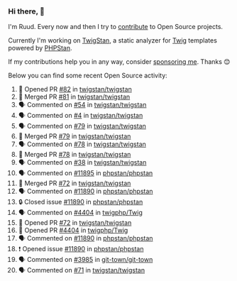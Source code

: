 ### Hi there, 👋

I'm Ruud. Every now and then I try to [contribute](https://github.com/pulls?q=+is%3Apr+author%3Aruudk+archived%3Afalse+is%3Apublic+) to Open Source projects.

Currently I'm working on [TwigStan](https://github.com/twigstan), a static analyzer for [Twig](https://twig.symfony.com/) templates powered by [PHPStan](https://phpstan.org/).

If my contributions help you in any way, consider [sponsoring me](https://github.com/sponsors/ruudk). Thanks 😊

Below you can find some recent Open Source activity:

<!--START_SECTION:activity-->
1. 💪 Opened PR [#82](https://github.com/twigstan/twigstan/pull/82) in [twigstan/twigstan](https://github.com/twigstan/twigstan)
2. 🎉 Merged PR [#81](https://github.com/twigstan/twigstan/pull/81) in [twigstan/twigstan](https://github.com/twigstan/twigstan)
3. 🗣 Commented on [#54](https://github.com/twigstan/twigstan/issues/54#issuecomment-2432006249) in [twigstan/twigstan](https://github.com/twigstan/twigstan)
4. 🗣 Commented on [#4](https://github.com/twigstan/twigstan/issues/4#issuecomment-2431935170) in [twigstan/twigstan](https://github.com/twigstan/twigstan)
5. 🗣 Commented on [#79](https://github.com/twigstan/twigstan/pull/79#issuecomment-2431931824) in [twigstan/twigstan](https://github.com/twigstan/twigstan)
6. 🎉 Merged PR [#79](https://github.com/twigstan/twigstan/pull/79) in [twigstan/twigstan](https://github.com/twigstan/twigstan)
7. 🗣 Commented on [#78](https://github.com/twigstan/twigstan/pull/78#issuecomment-2431861716) in [twigstan/twigstan](https://github.com/twigstan/twigstan)
8. 🎉 Merged PR [#78](https://github.com/twigstan/twigstan/pull/78) in [twigstan/twigstan](https://github.com/twigstan/twigstan)
9. 🗣 Commented on [#38](https://github.com/twigstan/twigstan/pull/38#issuecomment-2429828709) in [twigstan/twigstan](https://github.com/twigstan/twigstan)
10. 🗣 Commented on [#11895](https://github.com/phpstan/phpstan/issues/11895#issuecomment-2429179313) in [phpstan/phpstan](https://github.com/phpstan/phpstan)
11. 🎉 Merged PR [#72](https://github.com/twigstan/twigstan/pull/72) in [twigstan/twigstan](https://github.com/twigstan/twigstan)
12. 🗣 Commented on [#11890](https://github.com/phpstan/phpstan/issues/11890#issuecomment-2429008151) in [phpstan/phpstan](https://github.com/phpstan/phpstan)
13. 🔒 Closed issue [#11890](https://github.com/phpstan/phpstan/issues/11890) in [phpstan/phpstan](https://github.com/phpstan/phpstan)
14. 🗣 Commented on [#4404](https://github.com/twigphp/Twig/pull/4404#issuecomment-2429006712) in [twigphp/Twig](https://github.com/twigphp/Twig)
15. 💪 Opened PR [#72](https://github.com/twigstan/twigstan/pull/72) in [twigstan/twigstan](https://github.com/twigstan/twigstan)
16. 💪 Opened PR [#4404](https://github.com/twigphp/Twig/pull/4404) in [twigphp/Twig](https://github.com/twigphp/Twig)
17. 🗣 Commented on [#11890](https://github.com/phpstan/phpstan/issues/11890#issuecomment-2428370769) in [phpstan/phpstan](https://github.com/phpstan/phpstan)
18. ❗ Opened issue [#11890](https://github.com/phpstan/phpstan/issues/11890) in [phpstan/phpstan](https://github.com/phpstan/phpstan)
19. 🗣 Commented on [#3985](https://github.com/git-town/git-town/issues/3985#issuecomment-2428334865) in [git-town/git-town](https://github.com/git-town/git-town)
20. 🗣 Commented on [#71](https://github.com/twigstan/twigstan/issues/71#issuecomment-2426268575) in [twigstan/twigstan](https://github.com/twigstan/twigstan)
<!--END_SECTION:activity-->

